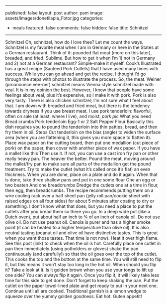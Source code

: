 
---
published: false
layout: post
author: pam
image: assets/images/donetilapia_Fotor.jpg
categories:
  - meals
featured: false
comments: false
hidden: false
title: Schnitzel
---
Schnitzel
Oh, schnitzel, how do I love thee? Let me count the ways.
Schnitzel is my favorite meal when I am in Germany or here in the States at a German restaurant. Think of it: pounded flat meat (more on this later), breaded, and fried.  Sublime.
But how to get it when I’m 1) not in Germany and 2) not at a German restaurant? Simple-make it myself.
Cook’s Illustrated has a great recipe (Sauteed Pork Cutlets) that I have used many times with success.  While you can go ahead and get the recipe, I thought I’d go through the steps with photos to illustrate the process.
So, the meat. Weiner (prounounce vee-ner) schnitzel means Vienna style schnitzel made with veal.  It is in my opinion the best.  However, I know that people have some feelings about veal, plus it’s expensive, so I make it with pork. Pork is also very tasty.  There is also chicken schnitzel; I’m not sure what I feel about that.  I am down with breaded and fried meat, but there is the tendency towards dryness if you use breast meat.
I use pork tenderloin: flavorful, often on sale (at least, where I live), and moist.
*pork pic*
What you need
Bread crumbs
Pork tenderloin
Egg-1 or 2
Salt
Pepper
Flour
Basically this dish requires you to pound the tenderloin into thin patties, bread, and then fry them in oil.
Steps
Cut tenderloin on the bias (angle) to widen the surface area (when you are flattening it, this gives you more space to flatten it).
Place wax paper on the cutting board, then put one medallion (cut piece of pork) on the paper, then cover with another piece of wax paper.
If you have a mallet like this
Then use it.  If not, you can use a cast iron fry pan or other really heavy pan.  The heavier the better.
Pound the meat, moving around the mallet/fry pan to make sure all parts of the medallion get the pound treatment. Try to make the cutlet (what it’s called once it’s flat) an even thickness.
When you are done, place on a plate and do it again.
When that is done, take three shallow pans and put in one some flour
One an egg or two beaten
And one breadcrumbs
Dredge the cutlets one at a time in flour, then egg, then breadcrumbs. The recipe recommends putting them on a wire cooling rack over a half sheet pan (jelly roll pan/cookie sheet with raised edges on all four sides) for about 5 minutes after coating to dry or something. I don’t know what that does, but you need a place to put the cutlets after you bread them so there you go.
In a deep wide pot (like a Dutch oven), put about half an inch to ¾ of an inch of canola oil. Do not use olive oil. Do not use peanut oil. Canola is purer and has a higher smoke point (it can be heated to a higher temperature than olive oil). It is also neutral tasting (peanut oil and olive oil have distinctive tastes. This is great when you want those tastes.  That time is not now).
Heat it over high flame. See this post (link) to check when the oil is hot.
Carefully place one cutlet in pan then immediately (using potholders or gloves) shake the pan continuously (and carefully!) so that the oil goes over the top of the cutlet. This cooks the top and the bottom at the same time.  You will still need to flip it, but this means it won’t stay too long in the hot oil.
When should you flip it?  Take a look at it.  Is it golden brown when you use your tongs to lift up one side?  You can always flip it again.
Once you flip it, it will likely take less time for this side to get done. Don’t forget to keep shaking the pan.
Put the cutlet on the paper towel-lined plate and get ready to put in your next one.
Continue until all are cooked. Traditional garnish is a lemon wedge to squeeze over the yummy golden goodness. Eat hot.
Guten appetit!

